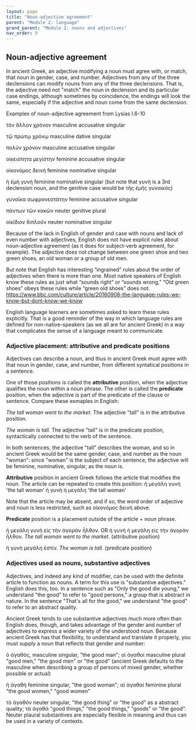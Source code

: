```yaml
---
layout: page
title: "Noun-adjective agreement"
parent: "Module 2: language"
grand_parent: "Module 2: nouns and adjectives"
nav_order: 9
---
```


## Noun-adjective agreement

In ancient Greek, an adjective modifying a noun must agree with, or match, that noun in gender, case, and number. Adjectives from any of the three declensions can modify nouns from any of the three declensions. That is, the adjective need not "match" the noun in declension and its particular case endings, although sometimes by coincidence, the endings will look the same, especially if the adjective and noun come from the same declension. 

Examples of noun-adjective agreement from Lysias I.6-10

τὸν ἄλλον χρόνον masculine accusative singular

τῷ πρώτῳ χρόνῳ masculine dative singular

πολὺν χρόνον masculine accusative singular

οἰκειότητα μεγίστην feminine accusative singular

οἰκονόμος δεινή feminine nominative singular

ἡ ἐμὴ γυνή feminine nominative singular (but note that γυνή is a 3rd declension noun, and the genitive case would be τῆς ἐμῆς γυναικός)

γυναῖκα σωφρονεστάτην feminine accusative singular

πάντων τῶν κακῶν neuter genitive plural

οἰκίδιον διπλοῦν neuter nominative singular


Because of the lack in English of gender and case with nouns and lack of even number with adjectives, English does not have explicit rules about noun-adjective agreement (as it does for subject-verb agreement, for example). The adjective does not change between one green shoe and two green shoes, an old woman or a group of old men. 

But note that English has interesting “ingrained” rules about the order of adjectives when there is more than one. Most native speakers of English know these rules as just what “sounds right” or “sounds wrong,”  “Old green shoes” obeys these rules while “green old shoes” does not.
https://www.bbc.com/culture/article/20160908-the-language-rules-we-know-but-dont-know-we-know

English language learners are sometimes asked to learn these rules explicitly. That is a good reminder of the way in which language rules are defined for non-native-speakers (as we all are for ancient Greek) in a way that complicates the sense of a language meant to communicate.

### Adjective placement: attributive and predicate positions

Adjectives can describe a noun, and thus in ancient Greek must agree with that noun in gender, case, and number, from different syntatical positions in a sentence. 

One of those positions is called the **attributive** position, when the adjective qualifies the noun within a noun phrase. The other is called the **predicate** position, when the adjective is part of the predicate of the clause or sentence. Compare these exmaples in English:

_The tall woman went to the market._ The adjective "tall" is in the attributive position.

_The woman is tall._ The adjective "tall" is in the predicate position, syntactically connected to the verb of the sentence.

In both sentences, the adjective "tall" describes the woman, and so in ancient Greek would be the same gender, case, and number as the noun "woman": since "woman" is the subject of each sentence, the adjective will be feminine, nominative, singular, as the noun is.

**Attributive** position in ancient Greek follows the article that modifies the noun. The article can be repeated to create this position:
ἡ μεγάλη γυνή  'the tall woman'
ἡ γυνὴ ἡ μεγάλη  'the tall woman'

Note that the article may be absent, and if so, the word order of adjective and noun is less restricted, such as οἰκονόμος δεινή above. 

**Predicate** position is a placement outside of the article + noun phrase.

ἡ μεγάλη γυνὴ εἰς τὴν ἀγορὰν ἦλθον. OR ἡ γυνὴ ἡ μεγάλη εἰς τὴν ἀγορὰν ἦλθον. _The tall woman went to the market._ (attributive position)

ἡ γυνὴ μεγάλη ἐστίν. _The woman is tall._ (predicate position)



### Adjectives used as nouns, substantive adjectives

Adjectives, and indeed any kind of modifier, can be used with the definite article to function as nouns. A term for this use is "substantive adjectives." English does this, too. In a sentence such as "Only the good die young," we understand "the good" to refer to "good persons," a group that is abstract in nature. In the sentence "That's all for the good," we understand "the good" to refer to an abstract quality.

Ancient Greek tends to use substantive adjectives much more often than English does, though, and takes advantage of the gender and number of adjectives to express a wider variety of the understood noun. Because ancient Greek has that flexibility, to understand and translate it properly, you must supply a noun that reflects that gender and number:

ὁ ἀγαθός, masculine singular, "the good man"; οἱ ἀγαθοί masculine plural "good men," "the good men" or "the good" (ancient Greek defaults to the masculine when describing a group of persons of mixed gender, whether possible or actual)

ἡ ἀγαθή feminine singular, "the good woman"; αἱ ἀγαθαί feminine plural "the good women," "good women"

τὸ ἀγαθόν neuter singular, "the good thing" or "the good" as a abstract quality; τὰ ἀγαθά "good things," "the good things," "goods" or "the good". Neuter plaural substantives are especially flexible in meaning and thus can be used in a variety of contexts.



